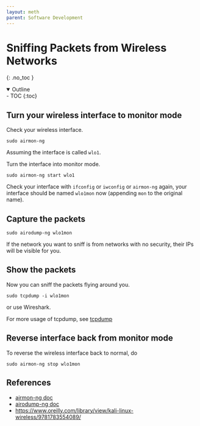 ```yaml
---
layout: meth
parent: Software Development
---
```

# Sniffing Packets from Wireless Networks
{: .no_toc }

<details open markdown="block">
  <summary>
    Outline
  </summary>
- TOC
{:toc}
</details>

## Turn your wireless interface to monitor mode
Check your wireless interface.
```
sudo airmon-ng
```

Assuming the interface is called `wlo1`.

Turn the interface into monitor mode.
```
sudo airmon-ng start wlo1
```

Check your interface with `ifconfig` or `iwconfig` or `airmon-ng` again, your interface should be named `wlo1mon` now (appending `mon` to the original name).

## Capture the packets
```
sudo airodump-ng wlo1mon
```

If the network you want to sniff is from networks with no security, their IPs will be visible for you.

## Show the packets
Now you can sniff the packets flying around you.
```
sudo tcpdump -i wlo1mon
```

or use Wireshark.

For more usage of tcpdump, see [tcpdump](linux.md#tcpdump)

## Reverse interface back from monitor mode
To reverse the wireless interface back to normal, do
```
sudo airmon-ng stop wlo1mon
```

## References
- [airmon-ng doc](https://www.aircrack-ng.org/doku.php?id=airmon-ng)
- [airodump-ng doc](https://www.aircrack-ng.org/doku.php?id=airodump-ng)
- <https://www.oreilly.com/library/view/kali-linux-wireless/9781783554089/>